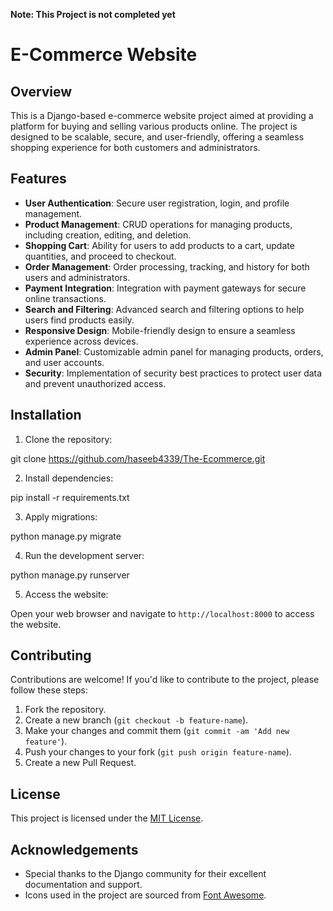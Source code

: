 **Note: This Project is not completed yet**
# E-Commerce Website

## Overview

This is a Django-based e-commerce website project aimed at providing a platform for buying and selling various products online. The project is designed to be scalable, secure, and user-friendly, offering a seamless shopping experience for both customers and administrators.

## Features

- **User Authentication**: Secure user registration, login, and profile management.
- **Product Management**: CRUD operations for managing products, including creation, editing, and deletion.
- **Shopping Cart**: Ability for users to add products to a cart, update quantities, and proceed to checkout.
- **Order Management**: Order processing, tracking, and history for both users and administrators.
- **Payment Integration**: Integration with payment gateways for secure online transactions.
- **Search and Filtering**: Advanced search and filtering options to help users find products easily.
- **Responsive Design**: Mobile-friendly design to ensure a seamless experience across devices.
- **Admin Panel**: Customizable admin panel for managing products, orders, and user accounts.
- **Security**: Implementation of security best practices to protect user data and prevent unauthorized access.

## Installation

1. Clone the repository:

git clone https://github.com/haseeb4339/The-Ecommerce.git

2. Install dependencies:

pip install -r requirements.txt

3. Apply migrations:

python manage.py migrate

4. Run the development server:

python manage.py runserver

5. Access the website:

Open your web browser and navigate to `http://localhost:8000` to access the website.

## Contributing

Contributions are welcome! If you'd like to contribute to the project, please follow these steps:

1. Fork the repository.
2. Create a new branch (`git checkout -b feature-name`).
3. Make your changes and commit them (`git commit -am 'Add new feature'`).
4. Push your changes to your fork (`git push origin feature-name`).
5. Create a new Pull Request.

## License

This project is licensed under the [MIT License](LICENSE.md).

## Acknowledgements

- Special thanks to the Django community for their excellent documentation and support.
- Icons used in the project are sourced from [Font Awesome](https://fontawesome.com/).

